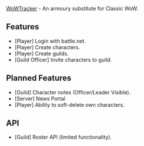[WoWTracker](https://wowtracker.xyz) - An armoury substitute for Classic WoW.

## Features

 - [Player] Login with battle.net.
 - [Player] Create characters.
 - [Player] Create guilds.
 - [Guild Officer] Invite characters to guild.

## Planned Features

 - [Guild] Character notes (Officer/Leader Visible).
 - [Server] News Portal
 - [Player] Ability to soft-delete own characters.

## API

 - [Guild] Roster API (limited functionality).

